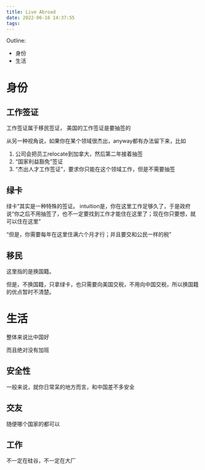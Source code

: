 ```yaml
---
title: Live Abroad
date: 2022-06-16 14:37:55
tags:
---
```



Outline:

* 身份
* 生活

<!--more-->

# 身份

## 工作签证

工作签证属于移民签证， 美国的工作签证是要抽签的



从另一种视角说，如果你在某个领域很杰出，anyway都有办法留下来，比如

1. 公司会把员工relocate到加拿大，然后第二年接着抽签
2. “国家利益豁免”签证
3. “杰出人才工作签证”，要求你只能在这个领域工作，但是不需要抽签

## 绿卡

绿卡”其实是一种特殊的签证。 intuition是，你在这里工作足够久了，于是政府说“你之后不用抽签了，也不一定要找到工作才能住在这里了；现在你只要想，就可以住在这里”

“但是，你需要每年在这里住满六个月才行；并且要交和公民一样的税”

## 移民

这里指的是换国籍。 

但是，不换国籍，只拿绿卡，也只需要向美国交税，不用向中国交税，所以换国籍的优点暂时不清楚。

# 生活

整体来说比中国好

而且绝对没有加班

## 安全性

一般来说，就你日常呆的地方而言，和中国差不多安全

## 交友

随便哪个国家的都可以

## 工作

不一定在硅谷，不一定在大厂
